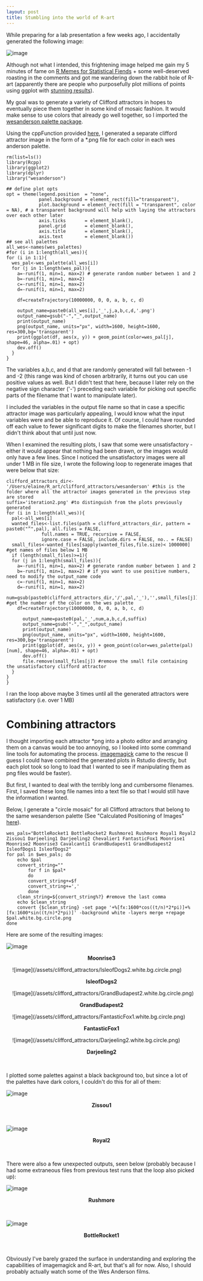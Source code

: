 ```yaml
---
layout: post
title: Stumbling into the world of R-art
---
```


While preparing for a lab presentation a few weeks ago, I accidentally generated the following image:

<!--excerpt-->
![image](/assets/clifford_attractors/ggplot_death.png)


Although not what I intended, this frightening image helped me gain my 5 minutes of fame on [R Memes for Statistical Fiends](https://www.facebook.com/groups/241640089860882/) + some well-deserved roasting in the comments and got me wandering down the rabbit hole of R-art (apparently there are people who purposefully plot millions of points using ggplot with [stunning results](https://github.com/marcusvolz/mathart?utm_campaign=News&utm_medium=Community&utm_source=DataCamp.com)).

My goal was to generate a variety of Clifford attractors in hopes to eventually piece them together in some kind of mosaic fashion. It would make sense to use colors that already go well together, so I imported the [wesanderson palette package](https://github.com/karthik/wesanderson). 

Using the cppFunction provided [here](https://fronkonstin.com/2017/11/07/drawing-10-million-points-with-ggplot-clifford-attractors), I generated a separate clifford attractor image in the form of a *.png file for each color in each wes anderson palette.
```
rm(list=ls())
library(Rcpp)
library(ggplot2)
library(dplyr)
library("wesanderson")

## define plot opts
opt = theme(legend.position  = "none",
            panel.background = element_rect(fill="transparent"),
            plot.background = element_rect(fill = "transparent", color = NA), # a transparent background will help with laying the attractors over each other later
            axis.ticks       = element_blank(),
            panel.grid       = element_blank(),
            axis.title       = element_blank(),
            axis.text        = element_blank())
## see all palettes
all_wes<-names(wes_palettes)
#for (i in 1:length(all_wes)){
for (i in 1:1){
  wes_pal<-wes_palette(all_wes[i])
  for (j in 1:length(wes_pal)){
    a=-runif(1, min=1, max=2) # generate random number between 1 and 2
    b=-runif(1, min=1, max=2)
    c=-runif(1, min=1, max=2)
    d=-runif(1, min=1, max=2)

    df=createTrajectory(10000000, 0, 0, a, b, c, d)

    output_name=paste0(all_wes[i],'_',j,a,b,c,d,'.png')
    output_name=gsub("-","_",output_name)
    print(output_name)
    png(output_name, units="px", width=1600, height=1600, res=300,bg='transparent')
    print(ggplot(df, aes(x, y)) + geom_point(color=wes_pal[j], shape=46, alpha=.01) + opt)
    dev.off()
  }
}
```

The variables a,b,c, and d that are randomly generated will fall between -1 and -2 (this range was kind of chosen arbitrarily, it turns out you can use positive values as well. But I didn't test that here, because I later rely on the negative sign character ('-') preceding each variable for picking out specific parts of the filename that I want to manipulate later). 

I included the variables in the output file name so that in case a specific attractor image was particularly appealing, I would know what the input variables were and be able to reproduce it. Of course, I could have rounded off each value to fewer significant digits to make the filenames shorter, but I didn't think about that until just now.

When I examined the resulting plots, I saw that some were unsatisfactory - either it would appear that nothing had been drawn, or the images would only have a few lines. Since I noticed the unsatisfactory images were all under 1 MB in file size, I wrote the following loop to regenerate images that were below that size:

```
clifford_attractors_dir<-'/Users/elaine/R_art/clifford_attractors/wesanderson' #this is the folder where all the attractor images generated in the previous step are stored
suffix='iteration2.png' #to distinguish from the plots previously generated
for (i in 1:length(all_wes)){
  pal<-all_wes[i]
  wanted_files<-list.files(path = clifford_attractors_dir, pattern = paste0("^",pal), all.files = FALSE,
             full.names = TRUE, recursive = FALSE,
             ignore.case = FALSE, include.dirs = FALSE, no.. = FALSE)
  small_files<-wanted_files[sapply(wanted_files,file.size)< 1000000] #get names of files below 1 MB
  if (length(small_files)>=1){
  for (j in 1:length(small_files)){
    a=-runif(1, min=1, max=2) # generate random number between 1 and 2
    b=-runif(1, min=1, max=2) # if you want to use positive numbers, need to modify the output_name code
    c=-runif(1, min=1, max=2)
    d=-runif(1, min=1, max=2)
    num=gsub(paste0(clifford_attractors_dir,'/',pal,'_'),'',small_files[j])%>%substr(1,1)%>%as.numeric() #get the number of the color on the wes palette
    df=createTrajectory(10000000, 0, 0, a, b, c, d)

      output_name=paste0(pal,'_',num,a,b,c,d,suffix)
      output_name=gsub("-","_",output_name)
      print(output_name)
      png(output_name, units="px", width=1600, height=1600, res=300,bg='transparent')
      print(ggplot(df, aes(x, y)) + geom_point(color=wes_palette(pal)[num], shape=46, alpha=.01) + opt)
      dev.off()
      file.remove(small_files[j]) #remove the small file containing the unsatisfactory clifford attractor
  }
}
}
```
I ran the loop above maybe 3 times until all the generated attractors were satisfactory (i.e. over 1 MB)

# Combining attractors
I thought importing each attractor *png into a photo editor and arranging them on a canvas would be too annoying, so I looked into some command line tools for automating the process. [imagemagick](https://imagemagick.org/) came to the rescue (I guess I could have combined the generated plots in Rstudio directly, but each plot took so long to load that I wanted to see if manipulating them as png files would be faster). 

But first, I wanted to deal with the terribly long and cumbersome filenames. First, I saved these long file names into a text file so that I would still have the information I wanted.

Below, I generate a "circle mosaic" for all Clifford attractors that belong to the same wesanderson palette (See "Calculated Positioning of Images" [here](http://www.imagemagick.org/Usage/layers/)). 

```
wes_pals="BottleRocket1 BottleRocket2 Rushmore1 Rushmore Royal1 Royal2 Zissou1 Darjeeling1 Darjeeling2 Chevalier1 FantasticFox1 Moonrise1 Moonrise2 Moonrise3 Cavalcanti1 GrandBudapest1 GrandBudapest2 IsleofDogs1 IsleofDogs2"
for pal in $wes_pals; do
    echo $pal
    convert_string=""
        for f in $pal*
        do
        convert_string+=$f
        convert_string+=','
        done
    clean_string=${convert_string%?} #remove the last comma
    echo $clean_string
    convert {$clean_string} -set page '+%[fx:1600*cos((t/n)*2*pi)]+%[fx:1600*sin((t/n)*2*pi)]' -background white -layers merge +repage $pal.white.bg.circle.png
done
```
Here are some of the resulting images: 

![image](/assets/clifford_attractors/Moonrise3.white.bg.circle.png)
<p align="center"><b> Moonrise3 </b></p>  
&nbsp;
&nbsp;
![image](/assets/clifford_attractors/IsleofDogs2.white.bg.circle.png)
<p align="center"><b> IsleofDogs2 </b></p>
&nbsp;
&nbsp;
![image](/assets/clifford_attractors/GrandBudapest2.white.bg.circle.png)
<p align="center"><b> GrandBudapest2 </b></p>
&nbsp;
&nbsp;
![image](/assets/clifford_attractors/FantasticFox1.white.bg.circle.png)
<p align="center"><b> FantasticFox1 </b></p>
&nbsp;
&nbsp;
![image](/assets/clifford_attractors/Darjeeling2.white.bg.circle.png)
<p align="center"><b> Darjeeling2 </b></p>
&nbsp;
&nbsp;

I plotted some palettes against a black background too, but since a lot of the palettes have dark colors, I couldn't do this for all of them: 

![image](/assets/clifford_attractors/Zissou1.circle.png)  
<p align="center"><b> Zissou1 </b></p>
&nbsp;
&nbsp;

![image](/assets/clifford_attractors/Royal2.circle.png)  
<p align="center"><b> Royal2 </b></p>
&nbsp;
&nbsp;

There were also a few unexpected outputs, seen below (probably because I had some extraneous files from previous test runs that the loop also picked up):

![image](/assets/clifford_attractors/Rushmore.white.bg.circle.png)  
<p align="center"><b> Rushmore </b></p>
&nbsp;
&nbsp;

![image](/assets/clifford_attractors/BottleRocket1.white.bg.circle.png)
<p align="center"><b> BottleRocket1 </b></p>
&nbsp;
&nbsp;
  
Obviously I've barely grazed the surface in understanding and exploring the capabilities of imagemagick and R-art, but that's all for now. Also, I should probably actually watch some of the Wes Anderson films. 
